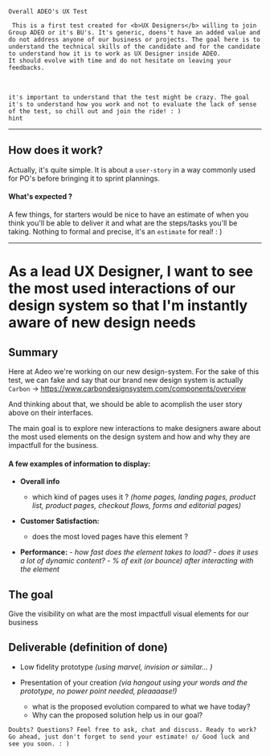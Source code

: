 ```hint
Overall ADEO's UX Test

 This is a first test created for <b>UX Designers</b> willing to join Group ADEO or it's BU's. It's generic, doens't have an added value and do not address anyone of our business or projects. The goal here is to understand the technical skills of the candidate and for the candidate to understand how it is to work as UX Designer inside ADEO.
It should evolve with time and do not hesitate on leaving your feedbacks.  
```

<br>

```hint
it's important to understand that the test might be crazy. The goal it's to understand how you work and not to evaluate the lack of sense of the test, so chill out and join the ride! : )
hint
```
------------------------------------------------------------------------------
## How does it work?
Actually, it's quite simple. It is about a `user-story` in a way commonly used for PO's before bringing it to sprint plannings. 

#### What's expected ?
A few things, for starters would be nice to have an estimate of when you think you'll be able to deliver it and what are the steps/tasks you'll be taking. Nothing to formal and precise, it's an `estimate` for real! : )

------------------------------------------------------------------------------
# As a lead UX Designer, I want to see the most used interactions of our design system so that I'm instantly aware of new design needs


## Summary
Here at Adeo we're working on our new design-system. For the sake of this test, we can fake and say that our brand new design system is actually `Carbon` -> https://www.carbondesignsystem.com/components/overview

And thinking about that, we should be able to acomplish the user story above on their interfaces.

The main goal is to explore new interactions to make designers aware about the most used elements on the design system and how and why they are impactfull for the business.

#### A few examples of information to display: 

- <b>Overall info</b>
	- which kind of pages uses it ?
	_(home pages, landing pages, product list, product pages, checkout flows, forms and editorial pages)_

- <b>Customer Satisfaction:</b>
	- does the most loved pages have this element ?

- <b>Performance:</b>
	_- how fast does the element takes to load?_
	_- does it uses a lot of dynamic content?_
	_- % of exit (or bounce) after interacting with the element_

## The goal
Give the visibility on what are the most impactfull visual elements for our business

## Deliverable (definition of done)
- Low fidelity prototype
	_(using marvel, invision or similar... )_

- Presentation of your creation
	_(via hangout using your words and the prototype, no power point needed, pleaaaase!)_
	- what is the proposed evolution compared to what we have today?
	- Why can the proposed solution help us in our goal?

```hint
Doubts? Questions? Feel free to ask, chat and discuss. Ready to work? Go ahead, just don't forget to send your estimate! o/ Good luck and see you soon. : )
```